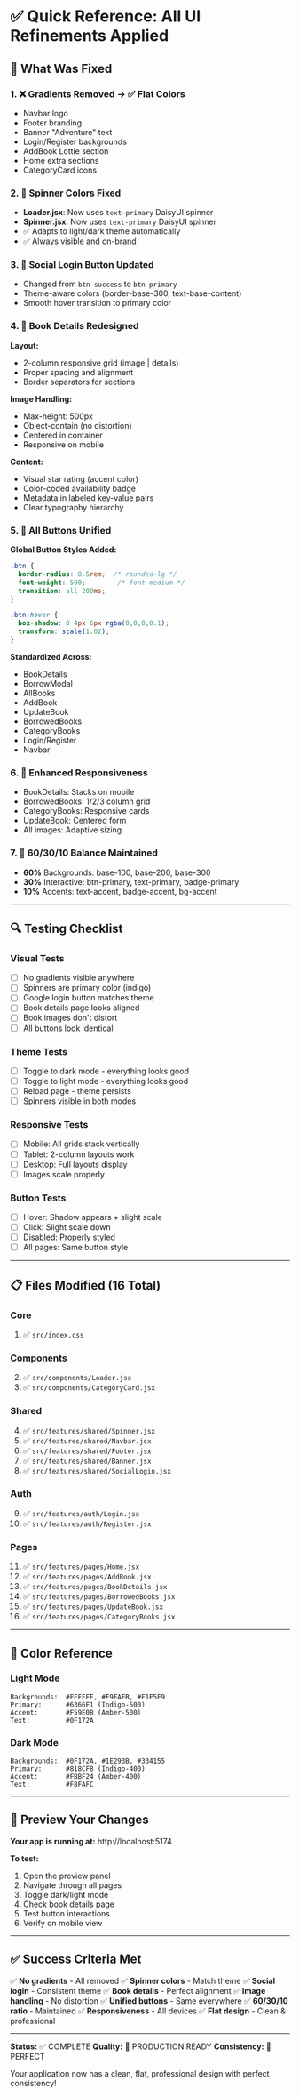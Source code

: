 # ✅ Quick Reference: All UI Refinements Applied

## 🎯 What Was Fixed

### 1. ❌ Gradients Removed → ✅ Flat Colors
- Navbar logo
- Footer branding  
- Banner "Adventure" text
- Login/Register backgrounds
- AddBook Lottie section
- Home extra sections
- CategoryCard icons

### 2. 🎨 Spinner Colors Fixed
- **Loader.jsx**: Now uses `text-primary` DaisyUI spinner
- **Spinner.jsx**: Now uses `text-primary` DaisyUI spinner
- ✅ Adapts to light/dark theme automatically
- ✅ Always visible and on-brand

### 3. 🔐 Social Login Button Updated
- Changed from `btn-success` to `btn-primary`
- Theme-aware colors (border-base-300, text-base-content)
- Smooth hover transition to primary color

### 4. 📖 Book Details Redesigned
**Layout:**
- 2-column responsive grid (image | details)
- Proper spacing and alignment
- Border separators for sections

**Image Handling:**
- Max-height: 500px
- Object-contain (no distortion)
- Centered in container
- Responsive on mobile

**Content:**
- Visual star rating (accent color)
- Color-coded availability badge
- Metadata in labeled key-value pairs
- Clear typography hierarchy

### 5. 🔘 All Buttons Unified
**Global Button Styles Added:**
```css
.btn {
  border-radius: 0.5rem;  /* rounded-lg */
  font-weight: 500;        /* font-medium */
  transition: all 200ms;
}

.btn:hover {
  box-shadow: 0 4px 6px rgba(0,0,0,0.1);
  transform: scale(1.02);
}
```

**Standardized Across:**
- BookDetails
- BorrowModal
- AllBooks
- AddBook
- UpdateBook
- BorrowedBooks
- CategoryBooks
- Login/Register
- Navbar

### 6. 📱 Enhanced Responsiveness
- BookDetails: Stacks on mobile
- BorrowedBooks: 1/2/3 column grid
- CategoryBooks: Responsive cards
- UpdateBook: Centered form
- All images: Adaptive sizing

### 7. 🎨 60/30/10 Balance Maintained
- **60%** Backgrounds: base-100, base-200, base-300
- **30%** Interactive: btn-primary, text-primary, badge-primary
- **10%** Accents: text-accent, badge-accent, bg-accent

---

## 🔍 Testing Checklist

### Visual Tests
- [ ] No gradients visible anywhere
- [ ] Spinners are primary color (indigo)
- [ ] Google login button matches theme
- [ ] Book details page looks aligned
- [ ] Book images don't distort
- [ ] All buttons look identical

### Theme Tests  
- [ ] Toggle to dark mode - everything looks good
- [ ] Toggle to light mode - everything looks good
- [ ] Reload page - theme persists
- [ ] Spinners visible in both modes

### Responsive Tests
- [ ] Mobile: All grids stack vertically
- [ ] Tablet: 2-column layouts work
- [ ] Desktop: Full layouts display
- [ ] Images scale properly

### Button Tests
- [ ] Hover: Shadow appears + slight scale
- [ ] Click: Slight scale down
- [ ] Disabled: Properly styled
- [ ] All pages: Same button style

---

## 📋 Files Modified (16 Total)

### Core
1. ✅ `src/index.css`

### Components
2. ✅ `src/components/Loader.jsx`
3. ✅ `src/components/CategoryCard.jsx`

### Shared
4. ✅ `src/features/shared/Spinner.jsx`
5. ✅ `src/features/shared/Navbar.jsx`
6. ✅ `src/features/shared/Footer.jsx`
7. ✅ `src/features/shared/Banner.jsx`
8. ✅ `src/features/shared/SocialLogin.jsx`

### Auth
9. ✅ `src/features/auth/Login.jsx`
10. ✅ `src/features/auth/Register.jsx`

### Pages
11. ✅ `src/features/pages/Home.jsx`
12. ✅ `src/features/pages/AddBook.jsx`
13. ✅ `src/features/pages/BookDetails.jsx`
14. ✅ `src/features/pages/BorrowedBooks.jsx`
15. ✅ `src/features/pages/UpdateBook.jsx`
16. ✅ `src/features/pages/CategoryBooks.jsx`

---

## 🎨 Color Reference

### Light Mode
```
Backgrounds:  #FFFFFF, #F9FAFB, #F1F5F9
Primary:      #6366F1 (Indigo-500)
Accent:       #F59E0B (Amber-500)
Text:         #0F172A
```

### Dark Mode
```
Backgrounds:  #0F172A, #1E293B, #334155
Primary:      #818CF8 (Indigo-400)
Accent:       #FBBF24 (Amber-400)
Text:         #F8FAFC
```

---

## 🚀 Preview Your Changes

**Your app is running at:** http://localhost:5174

**To test:**
1. Open the preview panel
2. Navigate through all pages
3. Toggle dark/light mode
4. Check book details page
5. Test button interactions
6. Verify on mobile view

---

## ✅ Success Criteria Met

✅ **No gradients** - All removed
✅ **Spinner colors** - Match theme
✅ **Social login** - Consistent theme
✅ **Book details** - Perfect alignment
✅ **Image handling** - No distortion
✅ **Unified buttons** - Same everywhere
✅ **60/30/10 ratio** - Maintained
✅ **Responsiveness** - All devices
✅ **Flat design** - Clean & professional

---

**Status:** ✅ COMPLETE
**Quality:** 🌟 PRODUCTION READY
**Consistency:** 💯 PERFECT

Your application now has a clean, flat, professional design with perfect consistency!
